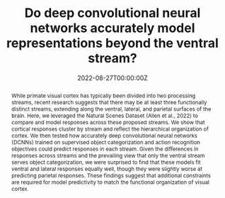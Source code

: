 ---
title: 'Do deep convolutional neural networks accurately model representations beyond
the ventral stream?'

# Authors
# If you created a profile for a user (e.g. the default `admin` user), write the username (folder name) here
# and it will be replaced with their full name and linked to their profile.
authors:
  - admin
  - Daniel L. K. Yamins
  - Kendrick Kay
  - Kalanit Grill-Spector

date: '2022-08-27T00:00:00Z'
doi: '10.32470/CCN.2022.1219-0'

# Schedule page publish date (NOT publication's date).
publishDate: '2022-08-27T00:00:00Z'

# Publication type.
# Legend: 0 = Uncategorized; 1 = Conference paper; 2 = Journal article;
# 3 = Preprint / Working Paper; 4 = Report; 5 = Book; 6 = Book section;
# 7 = Thesis; 8 = Patent
publication_types: ['1']

# Publication name and optional abbreviated publication name.
publication: In *2022 Conference on Cognitive Computational Neuroscience*
#publication_short: In *ICW*

abstract: While primate visual cortex has typically been divided into two processing streams, recent research suggests that there may be at least three functionally distinct streams, extending along the ventral, lateral, and parietal surfaces of the brain. Here, we leveraged the Natural Scenes Dataset (Allen et al., 2022) to compare and model responses across these proposed streams. We show that cortical responses cluster by stream and reflect the hierarchical organization of cortex. We then tested how accurately deep convolutional neural networks (DCNNs) trained on supervised object categorization and action recognition objectives could predict responses in each stream. Given the differences in responses across streams and the prevailing view that only the ventral stream serves object categorization, we were surprised to find that these models fit ventral and lateral responses equally well, though they were slightly worse at predicting parietal responses. These findings suggest that additional constraints are required for model predictivity to match the functional organization of visual cortex.

# # Summary. An optional shortened abstract.
# summary: Lorem ipsum dolor sit amet, consectetur adipiscing elit. Duis posuere tellus ac convallis placerat. Proin tincidunt magna sed ex sollicitudin condimentum.

tags: [processing streams, vision, neuroscience, fMRI, convolutional neural networks]

# Display this page in the Featured widget?
featured: false

# Custom links (uncomment lines below)
# links:
# - name: Custom Link
#   url: http://example.org

url_pdf: ''
url_code: ''
url_dataset: ''
url_poster: ''
url_project: ''
url_slides: ''
url_source: ''
url_video: ''

# Featured image
# To use, add an image named `featured.jpg/png` to your page's folder.
image:
  caption: ''
  focal_point: ''
  preview_only: true

# Associated Projects (optional).
#   Associate this publication with one or more of your projects.
#   Simply enter your project's folder or file name without extension.
#   E.g. `internal-project` references `content/project/internal-project/index.md`.
#   Otherwise, set `projects: []`.
projects: []
#  - example

# Slides (optional).
#   Associate this publication with Markdown slides.
#   Simply enter your slide deck's filename without extension.
#   E.g. `slides: "example"` references `content/slides/example/index.md`.
#   Otherwise, set `slides: ""`.
slides: "" #example
---